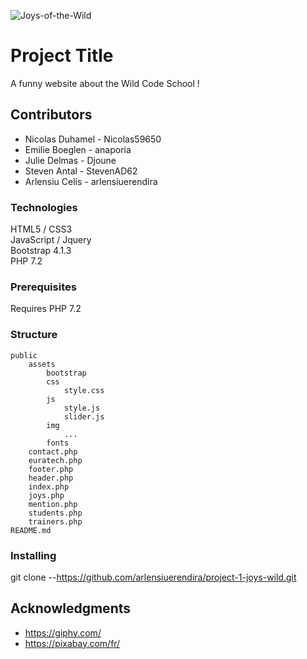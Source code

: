![Joys-of-the-Wild](https://github.com/arlensiuerendira/project-1-joys-wild/tree/dev/public/assets/img/Joys_of_the_Wild.png)

# Project Title

A funny website about the Wild Code School !


## Contributors

* Nicolas Duhamel - Nicolas59650
* Emilie Boeglen - anaporia
* Julie Delmas - Djoune
* Steven Antal - StevenAD62
* Arlensiu Celis - arlensiuerendira


### Technologies
HTML5 / CSS3         
JavaScript / Jquery          
Bootstrap 4.1.3           
PHP 7.2         


### Prerequisites

Requires PHP 7.2


### Structure

```                 
public         
	assets        
		bootstrap      
		css       
			style.css           
		js        
			style.js         
			slider.js           
		img        
			...        
		fonts     
	contact.php	   
	euratech.php          
	footer.php         
	header.php       
	index.php         
	joys.php          
	mention.php           
	students.php             
	trainers.php           
README.md           
```	

### Installing

git clone --https://github.com/arlensiuerendira/project-1-joys-wild.git


## Acknowledgments

* https://giphy.com/
* https://pixabay.com/fr/

